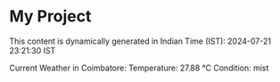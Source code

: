 # My Project

This content is dynamically generated in Indian Time (IST): 2024-07-21 23:21:30 IST


Current Weather in Coimbatore:
Temperature: 27.88 °C
Condition: mist
